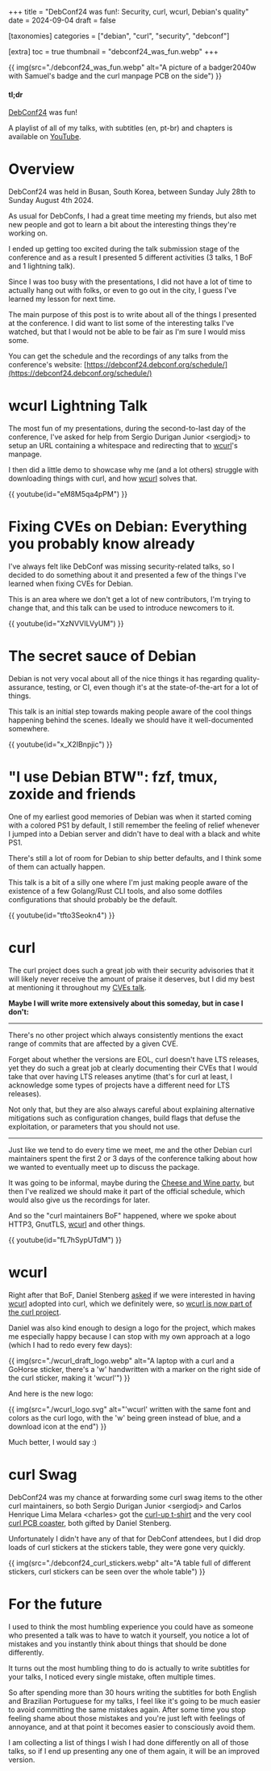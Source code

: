 +++
title = "DebConf24 was fun!: Security, curl, wcurl, Debian's quality"
date = 2024-09-04
draft = false

[taxonomies]
categories = ["debian", "curl", "security", "debconf"]

[extra]
toc = true
thumbnail = "debconf24_was_fun.webp"
+++

{{ img(src="./debconf24_was_fun.webp" alt="A picture of a badger2040w with
Samuel's badge and the curl manpage PCB on the side") }}

#### tl;dr

[DebConf24](https://debconf24.debconf.org/) was fun!

A playlist of all of my talks, with subtitles (en, pt-br) and chapters is
available on [YouTube](https://youtube.com/playlist?list=PLKGG29PjeLnYeao03jWWH0eaRC5htIg1E&si=3Hwrl5WHFFM2IaSO).

# Overview

DebConf24 was held in Busan, South Korea, between Sunday July 28th to Sunday August 4th 2024.

As usual for DebConfs, I had a great time meeting my friends, but also met new
people and got to learn a bit about the interesting things they're working on.

I ended up getting too excited during the talk submission stage of the
conference and as a result I presented 5 different activities (3 talks, 1 BoF
and 1 lightning talk).

Since I was too busy with the presentations, I did not have a lot of time to
actually hang out with folks, or even to go out in the city, I guess I've
learned my lesson for next time.

The main purpose of this post is to write about all of the things I presented
at the conference. I did want to list some of the interesting talks I've
watched, but that I would not be able to be fair as I'm sure I would miss some.

You can get the schedule and the recordings of any talks from the conference's website:
[https://debconf24.debconf.org/schedule/](https://debconf24.debconf.org/schedule/)

# wcurl Lightning Talk

The most fun of my presentations, during the second-to-last day of the
conference, I've asked for help from Sergio Durigan Junior \<sergiodj> to
setup an URL containing a whitespace and redirecting that to [wcurl](https://curl.se/wcurl/)'s
manpage.

I then did a little demo to showcase why me (and a lot others) struggle
with downloading things with curl, and how [wcurl](https://curl.se/wcurl/) solves that.

{{ youtube(id="eM8M5qa4pPM") }}

# Fixing CVEs on Debian: Everything you probably know already

I've always felt like DebConf was missing security-related talks, so I decided
to do something about it and presented a few of the things I've learned when
fixing CVEs for Debian.

This is an area where we don't get a lot of new contributors, I'm trying to
change that, and this talk can be used to introduce newcomers to it.

{{ youtube(id="XzNVVILVyUM") }}

# The secret sauce of Debian

Debian is not very vocal about all of the nice things it has regarding
quality-assurance, testing, or CI, even though it's at the state-of-the-art for
a lot of things.

This talk is an initial step towards making people aware of the cool
things happening behind the scenes. Ideally we should have it
well-documented somewhere.

{{ youtube(id="x_X2IBnpjic") }}

# "I use Debian BTW": fzf, tmux, zoxide and friends

One of my earliest good memories of Debian was when it started coming with a
colored PS1 by default, I still remember the feeling of relief whenever I
jumped into a Debian server and didn't have to deal with a black and white PS1.

There's still a lot of room for Debian to ship better defaults, and I think
some of them can actually happen.

This talk is a bit of a silly one where I'm just making people aware of the
existence of a few Golang/Rust CLI tools, and also some dotfiles configurations
that should probably be the default.

{{ youtube(id="tfto3Seokn4") }}

# curl

The curl project does such a great job with their security advisories that it
will likely never receive the amount of praise it deserves, but I did my best
at mentioning it throughout my [CVEs talk](https://www.youtube.com/watch?v=XzNVVILVyUM).

**Maybe I will write more extensively about this someday, but in case I don't:**

---
There's no other project which always consistently mentions the exact range of
commits that are affected by a given CVE. 

Forget about whether the versions are EOL, curl doesn't have LTS releases, yet
they do such a great job at clearly documenting their CVEs that I would take
that over having LTS releases anytime (that's for curl at least, I
acknowledge some types of projects have a different need for LTS
releases).

Not only that, but they are also always careful about explaining alternative
mitigations such as configuration changes, build flags that defuse the
exploitation, or parameters that you should not use.

---

Just like we tend to do every time we meet, me and the other Debian curl
maintainers spent the first 2 or 3 days of the conference talking about how we
wanted to eventually meet up to discuss the package.

It was going to be informal, maybe during the [Cheese and Wine
party](https://debconf24.debconf.org/about/cheese-and-wine-party/), but then
I've realized we should make it part of the official schedule, which would
also give us the recordings for later.

And so the "curl maintainers BoF" happened, where we spoke about HTTP3,
GnutTLS, [wcurl](https://curl.se/wcurl/) and other things.

{{ youtube(id="fL7hSypUTdM") }}

# wcurl

Right after that BoF, Daniel Stenberg
[asked](https://curl.se/mail/archive-2024-08/0000.html) if we were interested
in having [wcurl](https://curl.se/wcurl/) adopted into curl, which we
definitely were, so [wcurl is now part of the curl
project](https://daniel.haxx.se/blog/2024/08/08/curl-welcomes-wcurl-to-the-team/).

Daniel was also kind enough to design a logo for the project, which makes me
especially happy because I can stop with my own approach at a logo (which I had
to redo every few days):

{{ img(src="./wcurl_draft_logo.webp" alt="A laptop with a curl and a GoHorse
sticker, there's a 'w' handwritten with a marker on the right side of the curl
sticker, making it 'wcurl'") }}

And here is the new logo:

{{ img(src="./wcurl_logo.svg" alt="'wcurl' written with the same font and
colors as the curl logo, with the 'w' being green instead of blue, and a
download icon at the end") }}

Much better, I would say :)

# curl Swag

DebConf24 was my chance at forwarding some curl swag items to the other
curl maintainers, so both Sergio Durigan Junior \<sergiodj> and Carlos
Henrique Lima Melara \<charles> got the [curl-up
t-shirt](https://daniel.haxx.se/blog/2024/05/06/i-survived-curl-up-2024)
and the very cool [curl PCB
coaster](https://daniel.haxx.se/blog/2023/11/03/curl-coasters/), both gifted
by Daniel Stenberg.

Unfortunately I didn't have any of that for DebConf attendees, but I did drop
loads of curl stickers at the stickers table, they were gone very quickly.

{{ img(src="./debconf24_curl_stickers.webp" alt="A table full of different
stickers, curl stickers can be seen over the whole table") }}

# For the future

I used to think the most humbling experience you could have as someone who presented
a talk was to have to watch it yourself, you notice a lot of mistakes and
you instantly think about things that should be done differently.

It turns out the most humbling thing to do is actually to write subtitles for
your talks, I noticed every single mistake, often multiple times.

So after spending more than 30 hours writing the subtitles for both English and
Brazilian Portuguese for my talks, I feel like it's going to be much easier to
avoid committing the same mistakes again. After some time you stop feeling shame
about those mistakes and you're just left with feelings of annoyance, and at
that point it becomes easier to consciously avoid them.

I am collecting a list of things I wish I had done differently on all of those
talks, so if I end up presenting any one of them again, it will be an improved
version.

